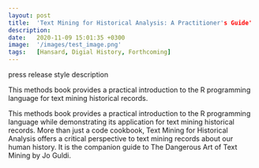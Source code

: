 ```yaml
---
layout: post
title:  'Text Mining for Historical Analysis: A Practitioner's Guide'
description: 
date:   2020-11-09 15:01:35 +0300
image:  '/images/test_image.png'
tags:   [Hansard, Digial History, Forthcoming]
---
```

press release style description

This methods book provides a practical introduction to the R programming language for text mining historical records.

This methods book provides a practical introduction to the R programming language while demonstrating its application for text mining historical records. More than just a code cookbook, Text Mining for Historical Analysis offers a critical perspective to text mining records about our human history. It is the companion guide to The Dangerous Art of Text Mining by Jo Guldi.